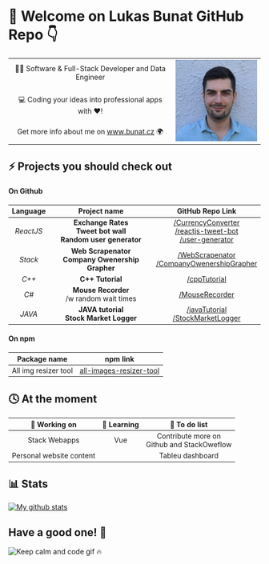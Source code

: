 # 👋  Welcome on Lukas Bunat GitHub Repo 👇
<!-- ------------------------------------------------------------------------------------------ -->
<table>
 <tr>
    <td align="middle">👨‍💻 Software & Full-Stack Developer and Data Engineer</b></td>
    <td rowspan="3" >
    <img src="https://raw.githubusercontent.com/bunatl/bunatl/master/profilePicture.jpg" alt="avatar" width="200"/>
</td>
 </tr>
 <tr>
    <td align="middle">💻 Coding your ideas into professional apps with ❤️!</td>
 </tr>
 <tr>
    <td align="middle">Get more info about me on <a href="https://bunat.cz">www.bunat.cz</a> 🌍</td>
 </tr>
</table>

## ⚡ Projects you should check out
#### On Github
|  **Language**  |**Project name** | **GitHub Repo Link** |
|:-------:|:------------:|:---------:|
| *ReactJS* | **Exchange Rates** <br> **Tweet bot wall** <br> **Random user generator**| [/CurrencyConverter][currencyConverterLink]<br>[/reactjs-tweet-bot](https://github.com/bunatl/reactjs-tweet-bot) <br> [/user-generator](https://github.com/bunatl/user-generator) |
| *Stack* |**Web Scrapenator**<br>**Company Owenership Grapher**| [/WebScrapenator](https://github.com/bunatl/WebScrapenator)<br>[/CompanyOwenershipGrapher](https://github.com/bunatl/CompanyOwenershipGrapher) |
| *C++* | **C++ Tutorial** | [/cppTutorial](https://github.com/bunatl/cppTutorial) |
| *C#* | **Mouse Recorder**<br>/w random wait times |  [/MouseRecorder](https://github.com/bunatl/MouseRecorder) |
| *JAVA* | **JAVA tutorial<br>Stock Market Logger** | [/javaTutorial](https://github.com/bunatl/javaTutorial)<br>[/StockMarketLogger](https://github.com/bunatl/StockMarketLogger) |

[currencyConverterLink]: https://github.com/bunatl/CurrencyConverter
#### On npm
|**Package name** | **npm link** |
|:---:|:---:|
|All img resizer tool|[all-images-resizer-tool](https://www.npmjs.com/package/all-images-resizer-tool)|

## 🕓 At the moment
|🔧 **Working on**|🌱 **Learning**|📝 **To do list**|
|:------------:|:---------:|:---------:|
| Stack Webapps | Vue | Contribute more on <br> Github and StackOweflow |
| Personal website content |  | Tableu dashboard |

## 📊 Stats
[![My github stats](https://github-readme-stats.vercel.app/api?username=bunatl&hide=prs&count_private=true&show_icons=true&theme=gruvbox "What are your stats? 👀")](https://github.com/bunatl)


## Have a good one! 👐
![Keep calm and code gif 🔥](https://media.giphy.com/media/13HgwGsXF0aiGY/giphy.gif "Keep calm and code 🔥")

<!-- ✔️,🔘 -->
